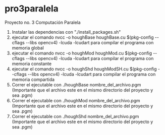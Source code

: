 # pro3paralela
Proyecto no. 3 Computación Paralela

1. Instalar las dependencias con "./install_packages.sh"
2. ejecutar el comando nvcc -o houghBase houghBase.cu $(pkg-config --cflags --libs opencv4) -lcuda -lcudart para compilar el programa con memoria global
3. ejecutar el comando nvcc -o houghMod houghMod.cu $(pkg-config --cflags --libs opencv4) -lcuda -lcudart para compilar el programa con memoria constante
4. ejecutar el comando nvcc -o houghShd houghModSH.cu $(pkg-config --cflags --libs opencv4) -lcuda -lcudart para compilar el programa con memoria compartida
5. Correr el ejecutable con ./houghBase nombre_del_archivo.pgm (Importante que el archivo este en el mismo directorio del proyecto y sea .pgm)
6. Correr el ejecutable con ./houghMod nombre_del_archivo.pgm (Importante que el archivo este en el mismo directorio del proyecto y sea .pgm)
7. Correr el ejecutable con ./houghShd nombre_del_archivo.pgm (Importante que el archivo este en el mismo directorio del proyecto y sea .pgm)
